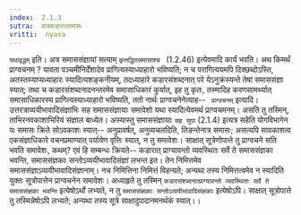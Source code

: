 ```yaml
---
index:  2.1.3
sutra:  प्राक्कडारात्समासः
vritti:  nyasa
---
```


`यथावृद्धम्` इति। अत्र समाससंज्ञायां सत्याम् `कृत्तद्धितसमासाश्च ` (1.2.46) इत्येवमादि कार्यं भवति। अथ किमर्थं प्राग्वचनम् ? यावता पञ्चमीनिर्देंशादेव प्रागित्यस्याध्याहारो भविष्यति; न च परागित्ययमपि दिक्छब्दोऽस्ति, अतस्तस्याप्यध्याहारः स्यादित्यशङ्कनीयम्, तदध्याहारे कडारसंशब्दनात् परे येऽनुक्रंस्यन्ते तेषां समाससंज्ञा स्यात्; तथा च कडारसंशब्दनादनन्तरमेव समासाधिकारं कुर्यात्, इह तु कृतः, तस्मादिह करणसामर्थ्यात् समासाधिकारस्य प्रागित्यस्याध्याहारो भविष्यति, ततो नार्थः प्राग्वचनेनेत्याह-- ` प्राग्वचनम्` इत्यादि। उत्तरत्राव्ययीभावादिसंज्ञाभिः सह समाससंज्ञायाः समावेशो यथा स्यादित्येवमर्थ प्राग्वचमनम्। असति तु तस्मिन्, ताभिरनवकाशाभिरियं संज्ञाल बाध्येत। अस्यास्तु समाससंज्ञायाः `सह सुपा` (2.1.4) इत्यत्र सहेति योगविभागेन यः समासः क्रिते सोऽवकाशः स्यात्-- अनुप्रावर्षत्, अनुव्यचलदिति, तिङन्तेनात्र समासः; असत्यपि सावकाशत्व एकसंज्ञाधिकारे वचनप्रमाण्यात् पर्यायेण वृत्तिः स्यात्, न तु समावेशः। साक्षात् सूत्रेणोपात्ते तु प्राग्वचने सति भवति समावेशः, कथम्? एवं हि सम्बन्धः क्रियते-- कडारात् प्राग्यावन्तो व्यवस्थितः सर्वे ते समाससंज्ञका भवन्ति, समाससंज्ञकाः सन्तोऽव्ययीभावादिसंज्ञां लभन्त इत। तेन निमित्तमेव समाससंज्ञाऽव्ययीभावादिसंज्ञानाम्। नच निमित्तिना निमित्तं विहन्यते; अन्यथा तस्य निमित्तत्वमेव न स्यादिति युक्तः सूत्रोपात्तेन प्राग्वचनेन समावेशः। अध्याहृते तु तस्मिन् `कडारसंशब्दनात्प्राग्यावन्तो व्यवस्थिताः सर्वे ते समाससंज्ञका भवन्ति` इत्येषोऽर्थो लभ्यते, न तु `समाससंज्ञकाः सन्तोऽव्ययीभावादिसंज्ञकाः` इत्येषोऽपि। साक्षात् सूत्रोपात्ते तु तस्मिन्नेषोऽपि लभ्यते; अन्यथा तस्य सूत्रे साक्षादुपादानमनर्थकं स्यात्।।


